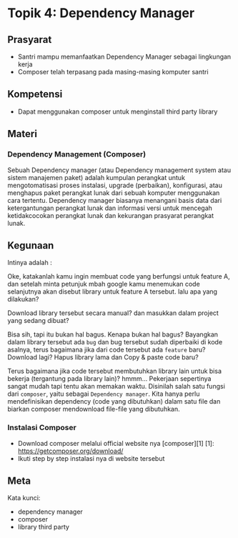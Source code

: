 # Topik 4: Dependency Manager

## Prasyarat
- Santri mampu memanfaatkan Dependency Manager sebagai lingkungan kerja
- Composer telah terpasang pada masing-masing komputer santri


## Kompetensi
- Dapat menggunakan composer untuk menginstall third party library

## Materi

### Dependency Management (Composer)

Sebuah Dependency manager (atau Dependency management system atau sistem manajemen paket) adalah kumpulan perangkat untuk mengotomatisasi proses instalasi, upgrade (perbaikan), konfigurasi, atau menghapus paket perangkat lunak dari sebuah komputer menggunakan cara tertentu. Dependency manager biasanya menangani basis data dari ketergantungan perangkat lunak dan informasi versi untuk mencegah ketidakcocokan perangkat lunak dan kekurangan prasyarat perangkat lunak.


## Kegunaan

Intinya adalah :

Oke, katakanlah kamu ingin membuat code yang berfungsi untuk feature A, dan setelah minta petunjuk mbah google kamu menemukan code selanjutnya akan disebut library untuk feature A tersebut. lalu apa yang dilakukan?

Download library tersebut secara manual? dan masukkan dalam project yang sedang dibuat?

Bisa sih, tapi itu bukan hal bagus.
Kenapa bukan hal bagus?
Bayangkan dalam library tersebut ada `bug` dan bug tersebut sudah diperbaiki di kode asalnya, terus bagaimana jika dari code tersebut ada `feature` baru?
Download lagi?
Hapus library lama dan Copy & paste code baru?

Terus bagaimana jika code tersebut membutuhkan library lain untuk bisa bekerja (tergantung pada library lain)? hmmm…
Pekerjaan sepertinya sangat mudah tapi tentu akan memakan waktu.
Disinilah salah satu fungsi dari `composer`, yaitu sebagai `Dependency manager`. Kita hanya perlu mendefinisikan dependency (code yang dibutuhkan) dalam satu file dan biarkan composer mendownload file-file yang dibutuhkan.

### Instalasi Composer

* Download composer melalui official website nya [composer][1]
[1]: https://getcomposer.org/download/
* Ikuti step by step instalasi nya di website tersebut

## Meta

Kata kunci:
- dependency manager
- composer
- library third party

